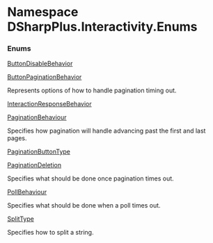 # Namespace DSharpPlus.Interactivity.Enums

### Enums

[ButtonDisableBehavior](DSharpPlus.Interactivity.Enums.ButtonDisableBehavior.md)

[ButtonPaginationBehavior](DSharpPlus.Interactivity.Enums.ButtonPaginationBehavior.md)

Represents options of how to handle pagination timing out.

[InteractionResponseBehavior](DSharpPlus.Interactivity.Enums.InteractionResponseBehavior.md)

[PaginationBehaviour](DSharpPlus.Interactivity.Enums.PaginationBehaviour.md)

Specifies how pagination will handle advancing past the first and last pages.

[PaginationButtonType](DSharpPlus.Interactivity.Enums.PaginationButtonType.md)

[PaginationDeletion](DSharpPlus.Interactivity.Enums.PaginationDeletion.md)

Specifies what should be done once pagination times out.

[PollBehaviour](DSharpPlus.Interactivity.Enums.PollBehaviour.md)

Specifies what should be done when a poll times out.

[SplitType](DSharpPlus.Interactivity.Enums.SplitType.md)

Specifies how to split a string.

